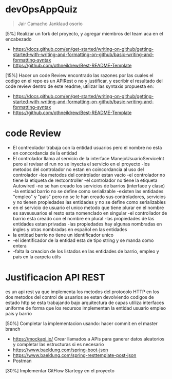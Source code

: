 # devOpsAppQuiz


> Jair Camacho
> Janklaud osorio 

[5%] Realizar un fork del proyecto, y agregar miembros del team aca en el encabezado

- https://docs.github.com/en/get-started/writing-on-github/getting-started-with-writing-and-formatting-on-github/basic-writing-and-formatting-syntax
- https://github.com/othneildrew/Best-README-Template

[15%] Hacer un code Review encontrado las razones por las cuales el codigo en el repo es un APIRest o no y justificar, y escribir el resultado del code review dentro de este readme, utilizar las syntaxis propuesta en:

- https://docs.github.com/en/get-started/writing-on-github/getting-started-with-writing-and-formatting-on-github/basic-writing-and-formatting-syntax
- https://github.com/othneildrew/Best-README-Template

# code Review

- El contreolador trabaja con la entidad usuarios pero el nombre no esta en concordancia de la entidad
- El controlador llama al servicio de la interface ManejoUsuarioServiceInt pero al revisar el run no se inyecta el servicio en el proyecto
-los metodos del controlador no estan en coincordancia al uso del controlador
-los metodos del controlador estan vacio
-el controlador no tiene la etiqueta de restcontroller
-el controlador no tiene la etiqueta  Autowired
-no se han creado los servicios de barrios (interface y clase) 
-la entidad barrio no se define como serializable 
-existen las entidades "empleo" y "pais" pero no se le han creado sus controladores, servicios y no tienen propiedades las entidades y no se define como serializables 
- en el servicio de usuario el unico metodo que tiene plurar en el nombre es saveusuarios el resto esta nomenclado en singular
-el controllador de barrio esta creado con el nombre en plural 
-las propiedades de las entidades estan privadas 
-las propiedades hay algunas nombradas en ingles y otras nombradas en español en las entidades
- la entidad barrio no tiene un identificador unico
- -el identificador de la entidad esta de tipo string y se manda como entera 
- -falta la creacion de los listados en las entidades de barrio, empleo y pais en la carpeta utils

# Justificacion API REST

es un api rest ya que implementa los metodos del protocolo HTTP 
en los dos metodos del control de usuarios se estan devolviendo codigos de estado http 
se esta trabajando bajo arquitectura de capas
utiliza interfaces uniforme de forma que los recursos implementan la entidad usuario empleo pais y barrio 



[50%] Completar la implementacion usando: hacer commit en el master branch

- https://mockapi.io/ Crear llamados a APis para ganerar datos aleatorios y completar las estructuras si es necesario
- https://www.baeldung.com/spring-boot-json
- https://www.baeldung.com/spring-resttemplate-post-json
- Postman

[30%] Implementar GitFlow Startegy en el proyecto
